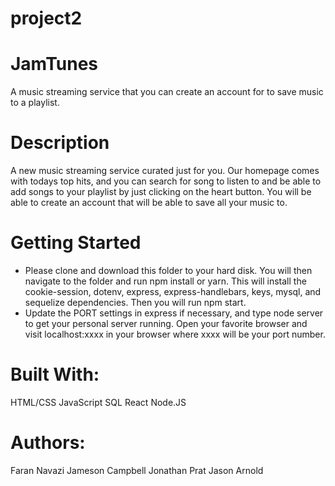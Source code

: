 # project2

# JamTunes
A music streaming service that you can create an account for to save music to a playlist.

# Description 
A new music streaming service curated just for you. Our homepage comes with todays top hits, and you can search for song to listen to and be able to add songs to your playlist by just clicking on the heart button.
You will be able to create an account that will be able to save all your music to.

# Getting Started
- Please clone and download this folder to your hard disk. You will then navigate to the folder and run npm install or yarn. This will install the cookie-session, dotenv, express, express-handlebars, keys, mysql, and sequelize dependencies. Then you will run npm start.
 -  Update the PORT settings in express if necessary, and type node server to get your personal server running. Open your favorite browser and visit localhost:xxxx in your browser where xxxx will be your port number.

# Built With:
HTML/CSS
JavaScript
SQL
React
Node.JS

# Authors:
Faran Navazi
Jameson Campbell
Jonathan Prat
Jason Arnold

